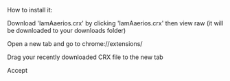 

How to install it:




Download 'IamAaerios.crx' by clicking 'IamAaerios.crx' then view raw (it will be downloaded to your downloads folder)





Open a new tab and go to chrome://extensions/






Drag your recently downloaded CRX file to the new tab






Accept

